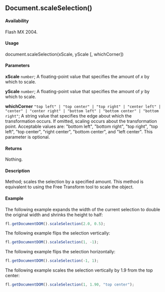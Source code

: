 ## Document.scaleSelection()

#### Availability

Flash MX 2004.

#### Usage

document.scaleSelection(xScale, yScale [, whichCorner])

#### Parameters

**xScale** `number`; A floating-point value that specifies the amount of *x* by which to scale.

**yScale** `number`; A floating-point value that specifies the amount of *y* by which to scale.

**whichCorner** `"top left" | "top center" | "top right" | "center left" | "center" | "center right" | "bottom left" | "bottom center" | "bottom right"`; A string value that specifies the edge about which the transformation occurs. If omitted, scaling occurs about the transformation point. Acceptable values are: "bottom left", "bottom right", "top right", "top left", "top center", "right center", "bottom center", and "left center". This parameter is optional.

#### Returns

Nothing.

#### Description

Method; scales the selection by a specified amount. This method is equivalent to using the Free Transform tool to scale the object.

#### Example

The following example expands the width of the current selection to double the original width and shrinks the height to half:

```javascript
fl.getDocumentDOM().scaleSelection(2.0, 0.5);
```

The following example flips the selection vertically:

```javascript
fl.getDocumentDOM().scaleSelection(1, -1);
```

The following example flips the selection horizontally:

```javascript
fl.getDocumentDOM().scaleSelection(-1, 1);
```

The following example scales the selection vertically by 1.9 from the top center:

```javascript
fl.getDocumentDOM().scaleSelection(1, 1.90, "top center");
```
